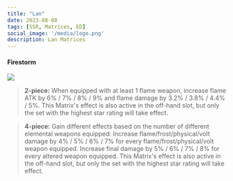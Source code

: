 ```yaml
---
title: "Lan"
date: 2023-08-08
tags: [SSR, Matrices, ED]
social_image: '/media/logo.png'
description: Lan Matrices
---
```

#### Firestorm

![](https://telegra.ph/file/e6abb11164036f29cf0c4.png)


> **2-piece:** When equipped with at least 1 flame weapon, increase flame ATK by 6% / 7% / 8% / 9% and flame damage by 3.2% / 3.8% / 4.4% / 5%. This Matrix's effect is also active in the off-hand slot, but only the set with the highest star rating will take effect.

> **4-piece:** Gain different effects based on the number of different elemental weapons equipped: Increase flame/frost/physical/volt damage by 4% / 5% / 6% / 7% for every flame/frost/physical/volt weapon equipped. Increase final damage by 5% / 6% / 7% / 8% for every altered weapon equipped. This Matrix's effect is also active in the off-hand slot, but only the set with the highest star rating will take effect.